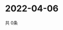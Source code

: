 # 2022-04-06
  共 0条

  <!-- BEGIN -->
  <!-- 最后更新时间Wed Apr 06 2022 22:06:29 GMT+0000 (Coordinated Universal Time) -->
  
  <!-- END -->
  
  